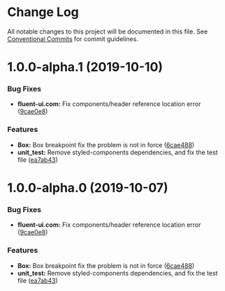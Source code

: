 # Change Log

All notable changes to this project will be documented in this file.
See [Conventional Commits](https://conventionalcommits.org) for commit guidelines.

# 1.0.0-alpha.1 (2019-10-10)


### Bug Fixes

* **fluent-ui.com:** Fix components/header reference location error ([9cae0e8](https://github.com/fluent-org/fluent-ui/commit/9cae0e8))


### Features

* **Box:** Box breakpoint fix the problem is not in force ([6cae488](https://github.com/fluent-org/fluent-ui/commit/6cae488))
* **unit_test:** Remove styled-components dependencies, and fix the test file ([ea7ab43](https://github.com/fluent-org/fluent-ui/commit/ea7ab43))





# 1.0.0-alpha.0 (2019-10-07)


### Bug Fixes

* **fluent-ui.com:** Fix components/header reference location error ([9cae0e8](https://github.com/fluent-org/fluent-ui/commit/9cae0e8))


### Features

* **Box:** Box breakpoint fix the problem is not in force ([6cae488](https://github.com/fluent-org/fluent-ui/commit/6cae488))
* **unit_test:** Remove styled-components dependencies, and fix the test file ([ea7ab43](https://github.com/fluent-org/fluent-ui/commit/ea7ab43))
